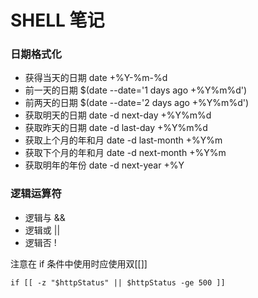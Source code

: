 # SHELL 笔记

### 日期格式化

- 获得当天的日期 date +%Y-%m-%d
- 前一天的日期 $(date --date='1 days ago +%Y%m%d')
- 前两天的日期 $(date --date='2 days ago +%Y%m%d') 
- 获取明天的日期 date -d next-day +%Y%m%d
- 获取昨天的日期 date -d last-day +%Y%m%d
- 获取上个月的年和月 date -d last-month +%Y%m
- 获取下个月的年和月 date -d next-month +%Y%m
- 获取明年的年份 date -d next-year +%Y

### 逻辑运算符

- 逻辑与 &&
- 逻辑或 ||
- 逻辑否 !

注意在 if 条件中使用时应使用双[[]] 

```shell
if [[ -z "$httpStatus" || $httpStatus -ge 500 ]]
```

